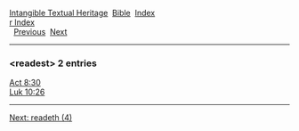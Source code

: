 [Intangible Textual Heritage](../../index)  [Bible](../index) 
[Index](index)   
[r Index](_r_)  
  [Previous](c09171)  [Next](c09173) 

------------------------------------------------------------------------

### &lt;readest&gt; 2 entries

[Act 8:30](../kjv/act008.htm#030)  
[Luk 10:26](../kjv/luk010.htm#026)  

------------------------------------------------------------------------

[Next: readeth (4)](c09173)

